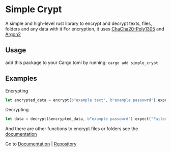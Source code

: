 # Simple Crypt

A simple and high-level rust library to encrypt and decrypt texts, files, folders and any data with it
For encryption, it uses [ChaCha20-Poly1305](https://en.wikipedia.org/wiki/ChaCha20-Poly1305) and [Argon2](https://en.wikipedia.org/wiki/Argon2)

## Usage

add this package to your Cargo.toml by running: `cargo add simple_crypt`

## Examples

Encrypting

```rust
let encrypted_data = encrypt(b"example text", b"example passowrd").expect("Failed to encrypt");
```

Decrypting

```rust
let data = decrypt(&encrypted_data, b"example passowrd").expect("Failed to decrypt");
```

And there are other functions to encrypt files or folders see the [documentation](https://docs.rs/simple_crypt)

Go to [Documentation](https://docs.rs/simple_crypt) | [Repository](https://github.com/NiiightmareXD/simple_crypt)
